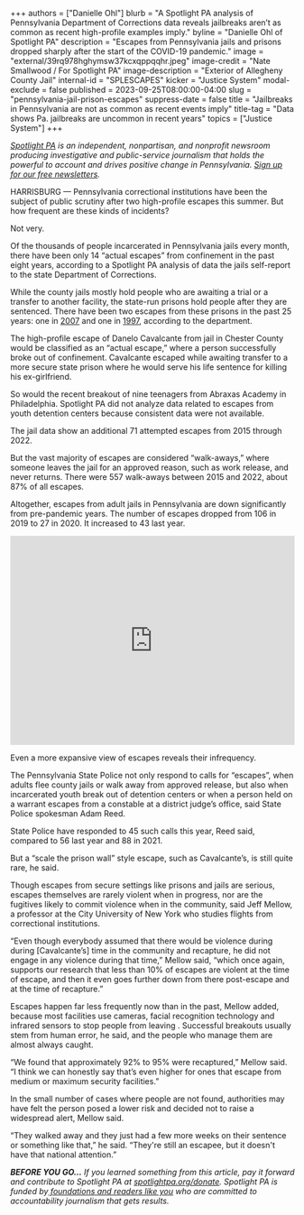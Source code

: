 +++
authors = ["Danielle Ohl"]
blurb = "A Spotlight PA analysis of Pennsylvania Department of Corrections data reveals jailbreaks aren’t as common as recent high-profile examples imply."
byline = "Danielle Ohl of Spotlight PA"
description = "Escapes from Pennsylvania jails and prisons dropped sharply after the start of the COVID-19 pandemic."
image = "external/39rq978hghymsw37kcxqppqqhr.jpeg"
image-credit = "Nate Smallwood / For Spotlight PA"
image-description = "Exterior of Allegheny County Jail"
internal-id = "SPLESCAPES"
kicker = "Justice System"
modal-exclude = false
published = 2023-09-25T08:00:00-04:00
slug = "pennsylvania-jail-prison-escapes"
suppress-date = false
title = "Jailbreaks in Pennsylvania are not as common as recent events imply"
title-tag = "Data shows Pa. jailbreaks are uncommon in recent years"
topics = ["Justice System"]
+++

<a href="https://www.spotlightpa.org/"><em>Spotlight PA</em></a><em> is an independent, nonpartisan, and nonprofit newsroom producing investigative and public-service journalism that holds the powerful to account and drives positive change in Pennsylvania. </em><a href="https://www.spotlightpa.org/newsletters"><em>Sign up for our free newsletters</em></a><em>.</em>

HARRISBURG — Pennsylvania correctional institutions have been the subject of public scrutiny after two high-profile escapes this summer. But how frequent are these kinds of incidents?

Not very.

Of the thousands of people incarcerated in Pennsylvania jails every month, there have been only 14 “actual escapes” from confinement in the past eight years, according to a Spotlight PA analysis of data the jails self-report to the state Department of Corrections.

While the county jails mostly hold people who are awaiting a trial or a transfer to another facility, the state-run prisons hold people after they are sentenced. There have been two escapes from these prisons in the past 25 years: one in <a href="https://www.nbcnews.com/id/wbna23984185">2007</a> and one in <a href="https://www.latimes.com/archives/la-xpm-1997-01-11-mn-17625-story.html">1997</a>, according to the department.

<script src="https://www.spotlightpa.org/embed.js" async></script><div data-spl-embed-version="1" data-spl-src="https://www.spotlightpa.org/embeds/newsletter/"></div>

The high-profile escape of Danelo Cavalcante from jail in Chester County would be classified as an “actual escape,” where a person successfully broke out of confinement. Cavalcante escaped while awaiting transfer to a more secure state prison where he would serve his life sentence for killing his ex-girlfriend.

So would the recent breakout of nine teenagers from Abraxas Academy in Philadelphia. Spotlight PA did not analyze data related to escapes from youth detention centers because consistent data were not available.

The jail data show an additional 71 attempted escapes from 2015 through 2022.

But the vast majority of escapes are considered “walk-aways,” where someone leaves the jail for an approved reason, such as work release, and never returns. There were 557 walk-aways between 2015 and 2022, about 87% of all escapes.

Altogether, escapes from adult jails in Pennsylvania are down significantly from pre-pandemic years. The number of escapes dropped from 106 in 2019 to 27 in 2020. It increased to 43 last year.

<iframe title="Escapes from Pennsylvania jails dropped sharply after the COVID-19 pandemic" aria-label="Stacked Bars" id="datawrapper-chart-6KZc8" src="https://datawrapper.dwcdn.net/6KZc8/5/" scrolling="no" frameborder="0" style="width: 0; min-width: 100% !important; border: none;" height="371" data-external="1"></iframe><script type="text/javascript">!function(){"use strict";window.addEventListener("message",(function(a){if(void 0!==a.data["datawrapper-height"]){var e=document.querySelectorAll("iframe");for(var t in a.data["datawrapper-height"])for(var r=0;r<e.length;r++)if(e[r].contentWindow===a.source){var i=a.data["datawrapper-height"][t]+"px";e[r].style.height=i}}}))}();
</script>

Even a more expansive view of escapes reveals their infrequency.

The Pennsylvania State Police not only respond to calls for “escapes”, when adults flee county jails or walk away from approved release, but also when incarcerated youth break out of detention centers or when a person held on a warrant escapes from a constable at a district judge’s office, said State Police spokesman Adam Reed.

State Police have responded to 45 such calls this year, Reed said, compared to 56 last year and 88 in 2021.

But a “scale the prison wall” style escape, such as Cavalcante’s, is still quite rare, he said.

Though escapes from secure settings like prisons and jails are serious, escapes themselves are rarely violent when in progress, nor are the fugitives likely to commit violence when in the community, said Jeff Mellow, a professor at the City University of New York who studies flights from correctional institutions.

“Even though everybody assumed that there would be violence during during \[Cavalcante’s\] time in the community and recapture, he did not engage in any violence during that time,” Mellow said, “which once again, supports our research that less than 10% of escapes are violent at the time of escape, and then it even goes further down from there post-escape and at the time of recapture.”

Escapes happen far less frequently now than in the past, Mellow added, because most facilities use cameras, facial recognition technology and infrared sensors to stop people from leaving . Successful breakouts usually stem from human error, he said, and the people who manage them are almost always caught.

“We found that approximately 92% to 95% were recaptured,” Mellow said. “I think we can honestly say that’s even higher for ones that escape from medium or maximum security facilities.”

<script src="https://www.spotlightpa.org/embed.js" async></script><div data-spl-embed-version="1" data-spl-src="https://www.spotlightpa.org/embeds/donate/"></div>

In the small number of cases where people are not found, authorities may have felt the person posed a lower risk and decided not to raise a widespread alert, Mellow said.

“They walked away and they just had a few more weeks on their sentence or something like that,” he said. “They&#39;re still an escapee, but it doesn&#39;t have that national attention.”

<strong><em>BEFORE YOU GO…</em></strong><em> If you learned something from this article, pay it forward and contribute to Spotlight PA at </em><a href="http://spotlightpa.org/donate"><em>spotlightpa.org/donate</em></a><em>. Spotlight PA is funded by</em><a href="https://www.spotlightpa.org/support"><em> foundations and readers like you</em></a><em> who are committed to accountability journalism that gets results.</em>

